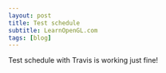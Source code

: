 ```yaml
---
layout: post
title: Test schedule
subtitle: LearnOpenGL.com
tags: [blog]
---
```


Test schedule with Travis is working just fine!